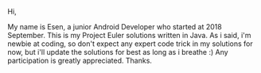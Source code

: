 Hi,

My name is Esen, a junior Android Developer who started at 2018 September.
This is my Project Euler solutions written in Java. As i said, i'm newbie at coding, so don't expect any expert code trick in my solutions for now, but i'll update the solutions for best as long as i breathe :)
Any participation is greatly appreciated.
Thanks.
